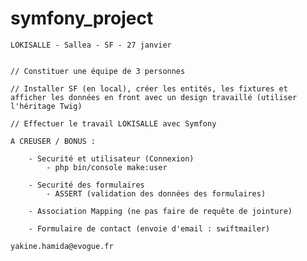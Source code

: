 # symfony_project


    LOKISALLE - Sallea - SF - 27 janvier


    // Constituer une équipe de 3 personnes

    // Installer SF (en local), créer les entités, les fixtures et afficher les données en front avec un design travaillé (utiliser l'héritage Twig)

    // Effectuer le travail LOKISALLE avec Symfony

    A CREUSER / BONUS :

        - Securité et utilisateur (Connexion)
            - php bin/console make:user

        - Securité des formulaires
            - ASSERT (validation des données des formulaires)

        - Association Mapping (ne pas faire de requête de jointure)

        - Formulaire de contact (envoie d'email : swiftmailer)

    yakine.hamida@evogue.fr
